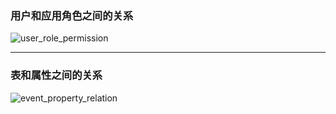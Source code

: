 ### 用户和应用角色之间的关系
![user_role_permission](https://github.com/night1008/night1008.github.io/assets/3940006/214e5136-2ac8-453f-8ddb-e4cd865e4027)

---

### 表和属性之间的关系
![event_property_relation](https://github.com/night1008/night1008.github.io/assets/3940006/79f854ae-19b5-45dc-97a0-bf929c613627)